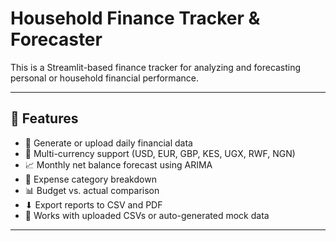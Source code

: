 # Household Finance Tracker & Forecaster

This is a Streamlit-based finance tracker for analyzing and forecasting personal or household financial performance.

---

## 🔧 Features

- 📅 Generate or upload daily financial data
- 💸 Multi-currency support (USD, EUR, GBP, KES, UGX, RWF, NGN)
- 📈 Monthly net balance forecast using ARIMA
- 🧾 Expense category breakdown
- 📊 Budget vs. actual comparison
- ⬇ Export reports to CSV and PDF
- 🧠 Works with uploaded CSVs or auto-generated mock data

---



